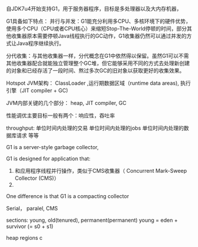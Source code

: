 自JDK7u4开始支持G1，用于服务器程序，目标是多处理器以及大内存机器，

G1具备如下特点：
并行与并发：G1能充分利用多CPU、多核环境下的硬件优势，使用多个CPU（CPU或者CPU核心）来缩短Stop-The-World停顿的时间，部分其他收集器原本需要停顿Java线程执行的GC动作，G1收集器仍然可以通过并发的方式让Java程序继续执行。

分代收集：与其他收集器一样，分代概念在G1中依然得以保留。虽然G1可以不需其他收集器配合就能独立管理整个GC堆，但它能够采用不同的方式去处理新创建的对象和已经存活了一段时间、熬过多次GC的旧对象以获取更好的收集效果。






















Hotspot JVM架构：
ClassLoader ,运行期数据区域（runtime data areas), 执行引擎（JIT compiler + GC)

JVM内部关键的几个部分：
heap, JIT compiler, GC



性能调优主要目标一般有两个：响应性，吞吐率

throughput:
单位时间内处理的交易
单位时间内处理的jobs
单位时间内处理的数据库请求
等等

G1 is a server-style garbage collector,

G1 is designed for application that:
1. 和应用程序线程并行操作，类似于CMS收集器（ Concurrent Mark-Sweep Collector (CMS)）
2. 

One difference is that G1 is a compacting collector



Serial， paralel, CMS

sections:
young, old(tenured), permanent(permanent)
young = eden + survivor (= s0 + s1)

heap regions
c
